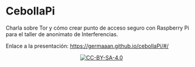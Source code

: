 # CebollaPi
Charla sobre Tor y cómo crear punto de acceso seguro con Raspberry Pi para el taller de anonimato de Interferencias.

Enlace a la presentación: https://germaaan.github.io/cebollaPi/#/

<p align="center">
<a href="https://creativecommons.org/licenses/by-sa/4.0/legalcode">
<img alt="CC-BY-SA-4.0" src="https://dl.dropboxusercontent.com/s/sb421l5usayaigo/CC-BY-SA-4.0.png">
</a>
</p>
